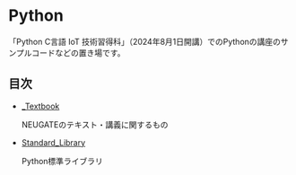 # Python
「Python C言語 IoT 技術習得科」（2024年8月1日開講）でのPythonの講座のサンプルコードなどの置き場です。

## 目次
- [_Textbook](https://github.com/202408pythonciot/Python/blob/main/_Textbook/index.ipynb)

    NEUGATEのテキスト・講義に関するもの

- [Standard_Library](https://github.com/202408pythonciot/Python/blob/main/Standard_Library/index.ipynb)

    Python標準ライブラリ
